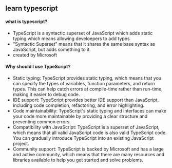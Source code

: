 ## learn typescript

#### what is typescript?
- TypeScript is a syntactic superset of JavaScript which adds static typing which means allowing develoepers to add types
- "Syntactic Superset" means that it shares the same base syntax as JavaScript, but adds something to it.
- created by Microsoft

#### Why should I use TypeScript?
- Static typing: TypeScript provides static typing, which means that you can specify the types of variables, function parameters, and return types. This can help catch     errors at compile-time rather than run-time, making it easier to debug code.
- IDE support: TypeScript provides better IDE support than JavaScript, including code completion, refactoring, and error highlighting.
- Code maintainability: TypeScript's static typing and interfaces can make your code more maintainable by providing a clear structure and preventing common errors.
- Compatibility with JavaScript: TypeScript is a superset of JavaScript, which means that all valid JavaScript code is also valid TypeScript code. You can gradually       introduce TypeScript into an existing JavaScript project.
- Community support: TypeScript is backed by Microsoft and has a large and active community, which means that there are many resources and libraries available to help     you get started and solve problems.
